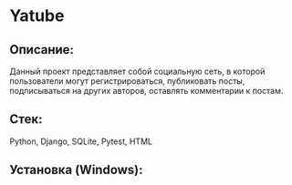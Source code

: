 # Yatube

## Описание:

Данный проект представляет собой социальную сеть, в которой пользователи могут регистрироваться, публиковать посты, подписываться на других авторов, оставлять комментарии к постам.

## Стек:

Python, Django, SQLite, Pytest, HTML

## Установка (Windows):
